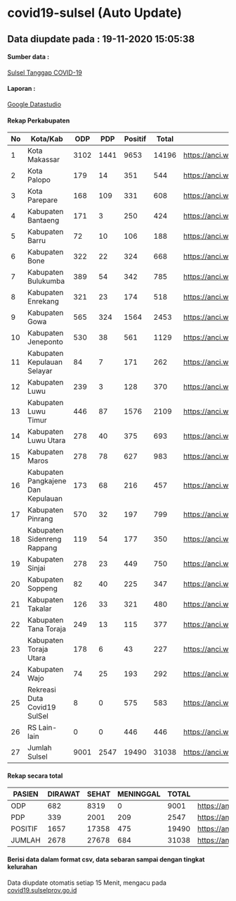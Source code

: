 
# covid19-sulsel (Auto Update)

## Data diupdate pada : 19-11-2020 15:05:38

#### Sumber data :
[Sulsel Tanggap COVID-19](https://covid19.sulselprov.go.id)

#### Laporan :
[Google Datastudio](https://datastudio.google.com/s/jythWGc1j4w)

#### Rekap Perkabupaten 
|No|Kota/Kab|ODP|PDP|Positif|Total|Link|
| --- | --- | --- | --- | --- | --- | --- |
|1|Kota Makassar|3102|1441|9653|14196|https://anci.web.id/cor/kota_makassar|
|2|Kota Palopo|179|14|351|544|https://anci.web.id/cor/kota_palopo|
|3|Kota Parepare|168|109|331|608|https://anci.web.id/cor/kota_parepare|
|4|Kabupaten Bantaeng|171|3|250|424|https://anci.web.id/cor/kabupaten_bantaeng|
|5|Kabupaten Barru|72|10|106|188|https://anci.web.id/cor/kabupaten_barru|
|6|Kabupaten Bone|322|22|324|668|https://anci.web.id/cor/kabupaten_bone|
|7|Kabupaten Bulukumba|389|54|342|785|https://anci.web.id/cor/kabupaten_bulukumba|
|8|Kabupaten Enrekang|321|23|174|518|https://anci.web.id/cor/kabupaten_enrekang|
|9|Kabupaten Gowa|565|324|1564|2453|https://anci.web.id/cor/kabupaten_gowa|
|10|Kabupaten Jeneponto|530|38|561|1129|https://anci.web.id/cor/kabupaten_jeneponto|
|11|Kabupaten Kepulauan Selayar|84|7|171|262|https://anci.web.id/cor/kabupaten_kepulauan_selayar|
|12|Kabupaten Luwu|239|3|128|370|https://anci.web.id/cor/kabupaten_luwu|
|13|Kabupaten Luwu Timur|446|87|1576|2109|https://anci.web.id/cor/kabupaten_luwu_timur|
|14|Kabupaten Luwu Utara|278|40|375|693|https://anci.web.id/cor/kabupaten_luwu_utara|
|15|Kabupaten Maros|278|78|627|983|https://anci.web.id/cor/kabupaten_maros|
|16|Kabupaten Pangkajene Dan Kepulauan|173|68|216|457|https://anci.web.id/cor/kabupaten_pangkajene_dan_kepulauan|
|17|Kabupaten Pinrang|570|32|197|799|https://anci.web.id/cor/kabupaten_pinrang|
|18|Kabupaten Sidenreng Rappang|119|54|177|350|https://anci.web.id/cor/kabupaten_sidenreng_rappang|
|19|Kabupaten Sinjai|278|23|449|750|https://anci.web.id/cor/kabupaten_sinjai|
|20|Kabupaten Soppeng|82|40|225|347|https://anci.web.id/cor/kabupaten_soppeng|
|21|Kabupaten Takalar|126|33|321|480|https://anci.web.id/cor/kabupaten_takalar|
|22|Kabupaten Tana Toraja|249|13|115|377|https://anci.web.id/cor/kabupaten_tana_toraja|
|23|Kabupaten Toraja Utara|178|6|43|227|https://anci.web.id/cor/kabupaten_toraja_utara|
|24|Kabupaten Wajo|74|25|193|292|https://anci.web.id/cor/kabupaten_wajo|
|25|Rekreasi Duta Covid19 SulSel|8|0|575|583|https://anci.web.id/cor/rekreasi_duta_covid19_sulsel|
|26|RS Lain-lain|0|0|446|446|https://anci.web.id/cor/rs_lain-lain|
|27|Jumlah Sulsel|9001|2547|19490|31038|https://anci.web.id/cor/jumlah_sulsel|

#### Rekap secara total

| PASIEN | DIRAWAT | SEHAT | MENINGGAL | TOTAL | LINK |
| ---- | -------- | ---- | ---- |  ---- | ---- |
| ODP | 682 | 8319 | 0 | 9001 | https://anci.web.id/cor/odp_detail.html |
| PDP | 339 | 2001 | 209 | 2547 | https://anci.web.id/cor/pdp_detail.html |
| POSITIF | 1657 | 17358 | 475 | 19490 | https://anci.web.id/cor/positif_detail.html |
| JUMLAH | 2678 | 27678 | 684 | 31038 | https://anci.web.id/cor/jumlah_sulsel/ |

 
#### Berisi data dalam format csv, data sebaran sampai dengan tingkat kelurahan

Data diupdate otomatis setiap 15 Menit, mengacu pada [covid19.sulselprov.go.id](https://covid19.sulselprov.go.id)

